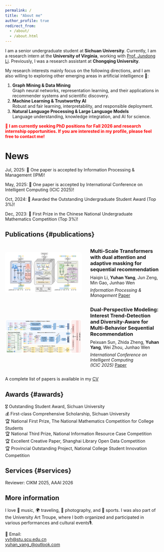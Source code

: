 ```yaml
---
permalink: /
title: "About me"
author_profile: true
redirect_from: 
  - /about/
  - /about.html
---
```


I am a senior undergraduate student at **Sichuan University**. Currently, I am a research intern at the **University of Virginia**, working with [Prof. Jundong Li](https://jundongli.github.io/). Previously, I was a research assistant at **Chongqing University**.

My research interests mainly focus on the following directions, and I am also willing to exploring other emerging areas in artificial intelligence 🙌:
1. **Graph Mining & Data Mining**  
Graph neural networks, representation learning, and their applications in recommender systems and scientific discovery.  
2. **Machine Learning & Trustworthy AI**  
Robust and fair learning, interpretability, and responsible deployment.  
3. **Natural Language Processing & Large Language Models**  
Language understanding, knowledge integration, and AI for science.

<span style="color:red; font-weight:bold;">
🚀 I am currently seeking PhD positions for Fall 2026 and research internship opportunities. If you are interested in my profile, please feel free to contact me!
</span>

News
======
Jul, 2025: 🎉 One paper is accepted by Information Processing & Management (IPM)!

May, 2025: 🎉 One paper is accepted by International Conference on Intelligent Computing (ICIC 2025)!

Oct, 2024: 🎉 Awarded the Outstanding Undergraduate Student Award (Top 3%)!

Dec, 2023: 🥇 First Prize in the Chinese National Undergraduate Mathematics Competition (Top 3%)!

## Publications {#publications}
<div style="display: flex; align-items: center; gap: 2em; max-width: 900px; margin: 0 auto; padding: 1em 0;">
  <div style="flex-shrink: 0; width: 250px;">
    <img src="images/ipm.png" alt="IPM Paper" style="width: 100%; height: auto; object-fit: cover; border-radius: 5px;">
  </div>
  <div style="flex-grow: 1; text-align: left;">
    <h3 style="margin-top: 0; margin-bottom: 0.5em;"><strong>Multi-Scale Transformers with dual attention and adaptive masking for sequential recommendation</strong></h3>
    <p style="margin: 0;">
      Haiqin Li, <strong>Yuhan Yang</strong>, Jun Zeng, Min Gao, Junhao Wen
    </p>
    <p style="margin: 0.5em 0 0;">
      <em>Information Processing & Management</em> <a href="https://doi.org/10.1016/j.ipm.2025.104318">Paper</a>
    </p>
  </div>
</div>

<div style="display: flex; align-items: center; gap: 2em; max-width: 900px; margin: 0 auto; padding: 1em 0;">
  <div style="flex-shrink: 0; width: 250px;">
    <img src="images/ICIC.png" alt="ICIC Paper" style="width: 100%; height: auto; object-fit: cover; border-radius: 5px;">
  </div>
  <div style="flex-grow: 1; text-align: left;">
    <h3 style="margin-top: 0; margin-bottom: 0.5em;"><strong>Dual-Perspective Modeling: Interest Trend-Detection and 
Diversity-Aware for Multi-Behavior Sequential Recommendation</strong></h3>
    <p style="margin: 0;">
      Peixuan Sun, Zhida Zheng, <strong>Yuhan Yang</strong>, Wei Zhou, Junhao Wen
    </p>
    <p style="margin: 0.5em 0 0;">
      <em>International Conference on Intelligent Computing</em><br>
      <em>(ICIC 2025)</em> <a href="https://doi.org/10.1016/j.ipm.2025.104318">Paper</a>
    </p>
  </div>
</div>

A complete list of papers is available in my [CV](/assets/CV_YuhanYang.pdf)



## Awards {#awards}
🎖 Outstanding Student Award, Sichuan University  
💰 First-class Comprehensive Scholarship, Sichuan University  
🏆 National First Prize, The National Mathematics Competition for College Students  
🏆 National Third Prize, National Information Resource Case Competition  
🏆 Excellent Creative Paper, Shanghai Library Open Data Competition  
🏆 Provincial Outstanding Project, National College Student Innovation Competition  


## Services {#services}
Reviewer: CIKM 2025, AAAI 2026


## More information
I love 🎵 music, 🌍 traveling, 📸 photography, and 🏸 sports. I was also part of the University Art Troupe, where I both organized and participated in various performances and cultural events🎙️.

📧 Email:  
[yyh@stu.scu.edu.cn](mailto:yyh@stu.scu.edu.cn)  
[yuhan_yang_@outlook.com](mailto:yuhan_yang_@outlook.com)



